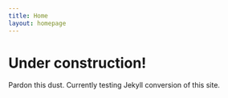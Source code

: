 ```yaml
---
title: Home
layout: homepage
---
```


# Under construction!

Pardon this dust. Currently testing Jekyll conversion of this site.
